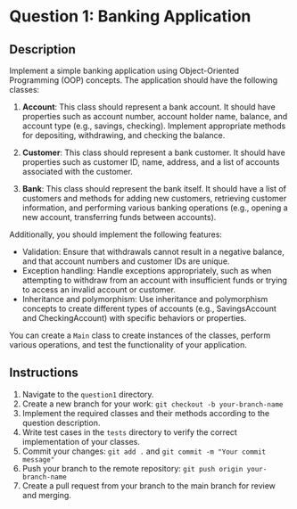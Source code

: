 # Question 1: Banking Application

## Description

Implement a simple banking application using Object-Oriented Programming (OOP) concepts. The application should have the following classes:

1. **Account**: This class should represent a bank account. It should have properties such as account number, account holder name, balance, and account type (e.g., savings, checking). Implement appropriate methods for depositing, withdrawing, and checking the balance.

2. **Customer**: This class should represent a bank customer. It should have properties such as customer ID, name, address, and a list of accounts associated with the customer.

3. **Bank**: This class should represent the bank itself. It should have a list of customers and methods for adding new customers, retrieving customer information, and performing various banking operations (e.g., opening a new account, transferring funds between accounts).

Additionally, you should implement the following features:

- Validation: Ensure that withdrawals cannot result in a negative balance, and that account numbers and customer IDs are unique.
- Exception handling: Handle exceptions appropriately, such as when attempting to withdraw from an account with insufficient funds or trying to access an invalid account or customer.
- Inheritance and polymorphism: Use inheritance and polymorphism concepts to create different types of accounts (e.g., SavingsAccount and CheckingAccount) with specific behaviors or properties.

You can create a `Main` class to create instances of the classes, perform various operations, and test the functionality of your application.

## Instructions

1. Navigate to the `question1` directory.
2. Create a new branch for your work: `git checkout -b your-branch-name`
3. Implement the required classes and their methods according to the question description.
4. Write test cases in the `tests` directory to verify the correct implementation of your classes.
5. Commit your changes: `git add .` and `git commit -m "Your commit message"`
6. Push your branch to the remote repository: `git push origin your-branch-name`
7. Create a pull request from your branch to the main branch for review and merging.

